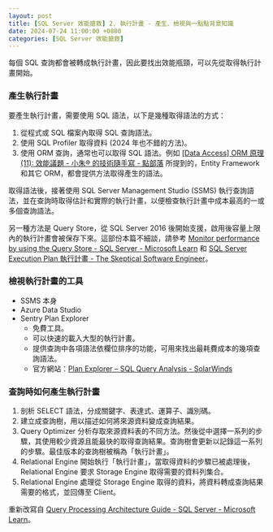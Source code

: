 ```yaml
---
layout: post
title: [SQL Server 效能搶救] 2. 執行計畫 - 產生、檢視與一點點背景知識
date: 2024-07-24 11:00:00 +0800
categories: [SQL Server 效能搶救]
--- 
```


每個 SQL 查詢都會被轉成執行計畫，因此要找出效能瓶頸，可以先從取得執行計畫開始。

### 產生執行計畫

要產生執行計畫，需要使用 SQL 語法，以下是幾種取得語法的方式：

1. 從程式或 SQL 檔案內取得 SQL 查詢語法。
2. 使用 SQL Profiler 取得資料 (2024 年也不錯的方法)。
3. 使用 ORM 查詢，通常也可以取得 SQL 語法。例如 [\[Data Access\] ORM 原理 (11): 效能議題 - 小朱® 的技術隨手寫 - 點部落](https://dotblogs.com.tw/regionbbs/2012/08/23/performance_considerations_in_orm_framework) 所提到的，Entity Framework 和其它 ORM，都會提供方法取得產生的語法。

取得語法後，接著使用 SQL Server Management Studio (SSMS) 執行查詢語法，並在查詢時取得估計和實際的執行計畫，以便檢查執行計畫中成本最高的一或多個查詢語法。

另一種方法是 Query Store，從 SQL Server 2016 後開始支援，啟用後容量上限內的執行計畫會被保存下來。這部份本篇不細談，請參考 [Monitor performance by using the Query Store - SQL Server - Microsoft Learn](https://learn.microsoft.com/en-us/sql/relational-databases/performance/monitoring-performance-by-using-the-query-store?view=sql-server-ver16) 和 [SQL Server Execution Plan 執行計畫 - The Skeptical Software Engineer](https://sdwh.dev/posts/2022/09/SQL-Server-Execution-Plan/)。

### 檢視執行計畫的工具

- SSMS 本身
- Azure Data Studio
- Sentry Plan Explorer
    - 免費工具。
    - 可以快速的載入大型的執行計畫。
    - 提供查詢中各項語法依欄位排序的功能，可用來找出最耗費成本的幾項查詢語法。
    - 官方網站：[Plan Explorer – SQL Query Analysis - SolarWinds](https://www.solarwinds.com/free-tools/plan-explorer)

### 查詢時如何產生執行計畫



1. 剖析 SELECT 語法，分成關鍵字、表達式、運算子、識別碼。
2. 建立成查詢樹，用以描述如何將來源資料變成查詢結果。
3. Query Optimizer 分析存取來源資料表的不同方法。然後從中選擇一系列的步驟，其使用較少資源且能最快的取得查詢結果。查詢樹會更新以記錄這一系列的步驟。最佳版本的查詢樹被稱為「執行計畫」。
4. Relational Engine 開始執行「執行計畫」，當取得資料的步驟已被處理後，Relational Engine 要求 Storage Engine 取得需要的資料列集合。
5. Relational Engine 處理從 Storage Engine 取得的資料，將資料轉成查詢結果需要的格式，並回傳至 Client。

重新改寫自 [Query Processing Architecture Guide - SQL Server - Microsoft Learn](https://learn.microsoft.com/en-us/sql/relational-databases/query-processing-architecture-guide?view=sql-server-ver16)。